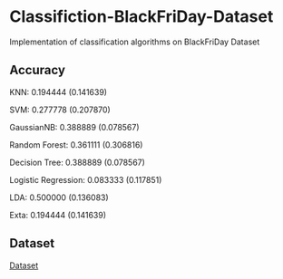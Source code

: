 # Classifiction-BlackFriDay-Dataset
Implementation of classification algorithms on BlackFriDay Dataset



## Accuracy 
 KNN: 0.194444 (0.141639)
 
 SVM: 0.277778 (0.207870)
 
 GaussianNB: 0.388889 (0.078567)
 
 Random Forest: 0.361111 (0.306816)
 
 Decision Tree: 0.388889 (0.078567)
 
 Logistic Regression: 0.083333 (0.117851)
 
 LDA: 0.500000 (0.136083)
 
 Exta: 0.194444 (0.141639)


## Dataset
[Dataset](https://www.kaggle.com/mehdidag/black-friday)
